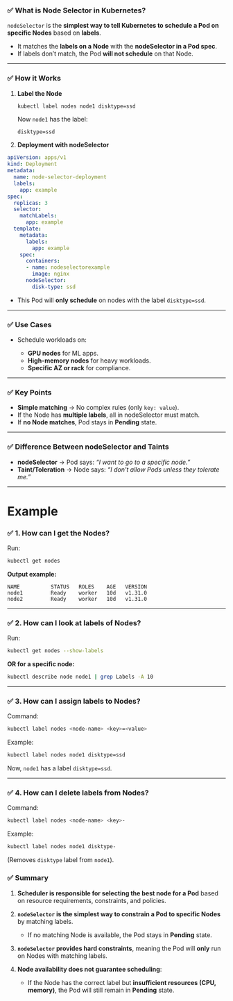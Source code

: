 ### ✅ **What is Node Selector in Kubernetes?**

`nodeSelector` is the **simplest way to tell Kubernetes to schedule a Pod on specific Nodes** based on **labels**.

* It matches the **labels on a Node** with the **nodeSelector in a Pod spec**.
* If labels don’t match, the Pod **will not schedule** on that Node.

---

### ✅ **How it Works**

1. **Label the Node**

   ```bash
   kubectl label nodes node1 disktype=ssd
   ```

   Now `node1` has the label:

   ```
   disktype=ssd
   ```

2. **Deployment with nodeSelector**

```yaml
apiVersion: apps/v1
kind: Deployment
metadata:
  name: node-selector-deployment
  labels:
    app: example
spec:
  replicas: 3
  selector:
    matchLabels:
      app: example
  template:
    metadata:
      labels:
        app: example
    spec:
      containers:
      - name: nodeselectorexample
        image: nginx
      nodeSelector:
        disk-type: ssd
```

* This Pod will **only schedule** on nodes with the label `disktype=ssd`.

---

### ✅ **Use Cases**

* Schedule workloads on:

  * **GPU nodes** for ML apps.
  * **High-memory nodes** for heavy workloads.
  * **Specific AZ or rack** for compliance.

---

### ✅ **Key Points**

* **Simple matching** → No complex rules (only `key: value`).
* If the Node has **multiple labels**, all in nodeSelector must match.
* If **no Node matches**, Pod stays in **Pending** state.

---

### ✅ **Difference Between nodeSelector and Taints**

* **nodeSelector** → Pod says: *“I want to go to a specific node.”*
* **Taint/Toleration** → Node says: *“I don’t allow Pods unless they tolerate me.”*

---

# Example

### ✅ **1. How can I get the Nodes?**

Run:

```bash
kubectl get nodes
```

**Output example:**

```
NAME          STATUS   ROLES    AGE   VERSION
node1         Ready    worker   10d   v1.31.0
node2         Ready    worker   10d   v1.31.0
```

---

### ✅ **2. How can I look at labels of Nodes?**

Run:

```bash
kubectl get nodes --show-labels
```

**OR for a specific node:**

```bash
kubectl describe node node1 | grep Labels -A 10
```

---

### ✅ **3. How can I assign labels to Nodes?**

Command:

```bash
kubectl label nodes <node-name> <key>=<value>
```

Example:

```bash
kubectl label nodes node1 disktype=ssd
```

Now, `node1` has a label `disktype=ssd`.

---

### ✅ **4. How can I delete labels from Nodes?**

Command:

```bash
kubectl label nodes <node-name> <key>-
```

Example:

```bash
kubectl label nodes node1 disktype-
```

(Removes `disktype` label from `node1`).


### ✅ **Summary**

1. **Scheduler is responsible for selecting the best node for a Pod** based on resource requirements, constraints, and policies.
2. **`nodeSelector` is the simplest way to constrain a Pod to specific Nodes** by matching labels.

   * If no matching Node is available, the Pod stays in **Pending** state.
3. **`nodeSelector` provides hard constraints**, meaning the Pod will **only** run on Nodes with matching labels.
4. **Node availability does not guarantee scheduling**:

   * If the Node has the correct label but **insufficient resources (CPU, memory)**, the Pod will still remain in **Pending** state.